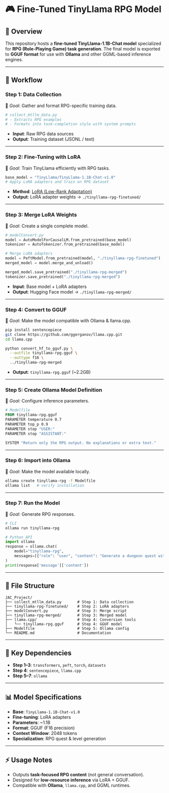 # 🎮 Fine-Tuned TinyLlama RPG Model

## 📌 Overview

This repository hosts a **fine-tuned TinyLlama-1.1B-Chat model** specialized for **RPG (Role-Playing Game) task generation**.
The final model is exported to **GGUF format** for use with **Ollama** and other GGML-based inference engines.

---

## 🚀 Workflow

### **Step 1: Data Collection**

📂 *Goal*: Gather and format RPG-specific training data.

```bash
# collect_mtllm_data.py
# - Extracts RPG examples
# - Formats into task-completion style with system prompts
```

* **Input**: Raw RPG data sources
* **Output**: Training dataset (JSONL / text)

---

### **Step 2: Fine-Tuning with LoRA**

📂 *Goal*: Train TinyLlama efficiently with RPG tasks.

```python
base_model = "TinyLlama/TinyLlama-1.1B-Chat-v1.0"
# Apply LoRA adapters and train on RPG dataset
```

* **Method**: [LoRA (Low-Rank Adaptation)](https://arxiv.org/abs/2106.09685)
* **Output**: LoRA adapter weights → `./tinyllama-rpg-finetuned/`

---

### **Step 3: Merge LoRA Weights**

📂 *Goal*: Create a single complete model.

```python
# modelConvert.py
model = AutoModelForCausalLM.from_pretrained(base_model)
tokenizer = AutoTokenizer.from_pretrained(base_model)

# Merge LoRA adapters
model = PeftModel.from_pretrained(model, "./tinyllama-rpg-finetuned")
merged_model = model.merge_and_unload()

merged_model.save_pretrained("./tinyllama-rpg-merged")
tokenizer.save_pretrained("./tinyllama-rpg-merged")
```

* **Input**: Base model + LoRA adapters
* **Output**: Hugging Face model → `./tinyllama-rpg-merged/`

---

### **Step 4: Convert to GGUF**

📂 *Goal*: Make the model compatible with Ollama & llama.cpp.

```bash
pip install sentencepiece
git clone https://github.com/ggerganov/llama.cpp.git
cd llama.cpp

python convert_hf_to_gguf.py \
  --outfile tinyllama-rpg.gguf \
  --outtype f16 \
  ../tinyllama-rpg-merged
```

* **Output**: `tinyllama-rpg.gguf` (\~2.2GB)

---

### **Step 5: Create Ollama Model Definition**

📂 *Goal*: Configure inference parameters.

```dockerfile
# Modelfile
FROM tinyllama-rpg.gguf
PARAMETER temperature 0.7
PARAMETER top_p 0.9
PARAMETER stop "USER:"
PARAMETER stop "ASSISTANT:"

SYSTEM "Return only the RPG output. No explanations or extra text."
```

---

### **Step 6: Import into Ollama**

📂 *Goal*: Make the model available locally.

```bash
ollama create tinyllama-rpg -f Modelfile
ollama list   # verify installation
```

---

### **Step 7: Run the Model**

📂 *Goal*: Generate RPG responses.

```bash
# CLI
ollama run tinyllama-rpg
```

```python
# Python API
import ollama
response = ollama.chat(
    model="tinyllama-rpg",
    messages=[{"role": "user", "content": "Generate a dungeon quest with 3 levels"}]
)
print(response['message']['content'])
```

---

## 📂 File Structure

```
JAC_Project/
├── collect_mtllm_data.py       # Step 1: Data collection
├── tinyllama-rpg-finetuned/    # Step 2: LoRA adapters
├── modelConvert.py             # Step 3: Merge script
├── tinyllama-rpg-merged/       # Step 3: Merged model
├── llama.cpp/                  # Step 4: Conversion tools
│   └── tinyllama-rpg.gguf      # Step 4: GGUF model
├── Modelfile                   # Step 5: Ollama config
└── README.md                   # Documentation
```

---

## 🔧 Key Dependencies

* **Step 1–3**: `transformers`, `peft`, `torch`, `datasets`
* **Step 4**: `sentencepiece`, `llama.cpp`
* **Step 5–7**: `ollama`

---

## 📊 Model Specifications

* **Base**: `TinyLlama-1.1B-Chat-v1.0`
* **Fine-tuning**: LoRA adapters
* **Parameters**: \~1.1B
* **Format**: GGUF (F16 precision)
* **Context Window**: 2048 tokens
* **Specialization**: RPG quest & level generation

---

## ⚡ Usage Notes

* Outputs **task-focused RPG content** (not general conversation).
* Designed for **low-resource inference** via LoRA + GGUF.
* Compatible with **Ollama**, `llama.cpp`, and GGML runtimes.
